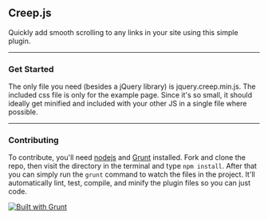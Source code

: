 ## Creep.js

Quickly add smooth scrolling to any links in your site using this simple plugin.

*****

### Get Started

The only file you need (besides a jQuery library) is jquery.creep.min.js. The included css file is only for the example page. Since it's so small, it should ideally get minified and included with your other JS in a single file where possible.

*****

### Contributing

To contribute, you'll need [nodejs](http://nodejs.org/) and [Grunt](http://gruntjs.com/) installed. Fork and clone the repo, then visit the directory in the terminal and type `npm install`. After that you can simply run the `grunt` command to watch the files in the project. It'll automatically lint, test, compile, and minify the plugin files so you can just code.

[![Built with Grunt](https://cdn.gruntjs.com/builtwith.png)](http://gruntjs.com/)
